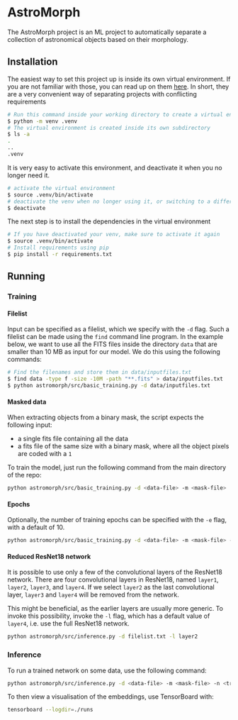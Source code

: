 # AstroMorph

The AstroMorph project is an ML project to automatically separate a collection of astronomical objects based on their morphology.

## Installation

The easiest way to set this project up is inside its own virtual environment.
If you are not familiar with those, you can read up on them [here](https://docs.python.org/3/library/venv.html).
In short, they are a very convenient way of separating projects with conflicting
requirements

```bash
# Run this command inside your working directory to create a virtual environment
$ python -m venv .venv
# The virtual environment is created inside its own subdirectory
$ ls -a
.
..
.venv
```

It is very easy to activate this environment, and deactivate it when you no longer need it.

```bash
# activate the virtual environment
$ source .venv/bin/activate
# deactivate the venv when no longer using it, or switching to a different project
$ deactivate
```

The next step is to install the dependencies in the virtual environment

```bash
# If you have deactivated your venv, make sure to activate it again
$ source .venv/bin/activate
# Install requirements using pip
$ pip install -r requirements.txt
```

## Running

### Training

#### Filelist

Input can be specified as a filelist, which we specify with the `-d` flag.
Such a filelist can be made using the `find` command line program.
In the example below, we want to use all the FITS files inside the directory `data`
that are smaller than 10 MB as input for our model.
We do this using the following commands:

```bash
# Find the filenames and store them in data/inputfiles.txt
$ find data -type f -size -10M -path "**.fits" > data/inputfiles.txt
$ python astromorph/src/basic_training.py -d data/inputfiles.txt
```

#### Masked data

When extracting objects from a binary mask, the script expects the following input:

- a single fits file containing all the data
- a fits file of the same size with a binary mask, where all the object pixels are coded with a `1`

To train the model, just run the following command from the main directory of the repo:

```bash
python astromorph/src/basic_training.py -d <data-file> -m <mask-file>
```

#### Epochs

Optionally, the number of training epochs can be specified with the `-e` flag, with a default of 10.

```bash
python astromorph/src/basic_training.py -d <data-file> -m <mask-file> -e 5
```

#### Reduced ResNet18 network

It is possible to use only a few of the convolutional layers of the ResNet18 network.
There are four convolutional layers in ResNet18, named `layer1`, `layer2`,
`layer3`, and `layer4`.
If we select `layer2` as the last convolutional layer, `layer3` and `layer4`
will be removed from the network.

This might be beneficial, as the earlier layers are usually more generic.
To invoke this possibility, invoke the `-l` flag, which has a default value of `layer4`, i.e. use the full ResNet18 network.

```bash
python astromorph/src/inference.py -d filelist.txt -l layer2
```

### Inference

To run a trained network on some data, use the following command:

```bash
python astromorph/src/inference.py -d <data-file> -m <mask-file> -n <trained-network-file>
```

To then view a visualisation of the embeddings, use TensorBoard with:

```bash
tensorboard --logdir=./runs
```
